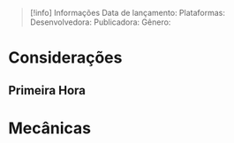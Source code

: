 > [!info] Informações
> Data de lançamento: 
> Plataformas: 
> Desenvolvedora: 
> Publicadora: 
> Gênero: 


<Resumo do jogo>

# Considerações

## Primeira Hora


# Mecânicas